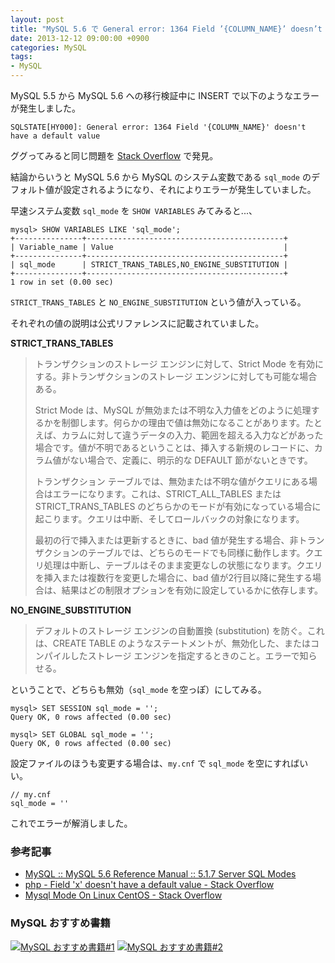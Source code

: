 ```yaml
---
layout: post
title: "MySQL 5.6 で General error: 1364 Field ’{COLUMN_NAME}’ doesn’t have a default value エラーの対処"
date: 2013-12-12 09:00:00 +0900
categories: MySQL
tags:
- MySQL
---
```


MySQL 5.5 から MySQL 5.6 への移行検証中に INSERT で以下のようなエラーが発生しました。

```
SQLSTATE[HY000]: General error: 1364 Field '{COLUMN_NAME}' doesn't have a default value
```

ググってみると同じ問題を [Stack Overflow](http://stackoverflow.com/questions/11733266/field-x-doesnt-have-a-default-value) で発見。

結論からいうと MySQL 5.6 から MySQL のシステム変数である `sql_mode` のデフォルト値が設定されるようになり、それによりエラーが発生していました。

早速システム変数 `sql_mode` を `SHOW VARIABLES` みてみると...、

```
mysql> SHOW VARIABLES LIKE 'sql_mode';
+---------------+--------------------------------------------+
| Variable_name | Value                                      |
+---------------+--------------------------------------------+
| sql_mode      | STRICT_TRANS_TABLES,NO_ENGINE_SUBSTITUTION |
+---------------+--------------------------------------------+
1 row in set (0.00 sec)
```

`STRICT_TRANS_TABLES` と `NO_ENGINE_SUBSTITUTION` という値が入っている。

それぞれの値の説明は公式リファレンスに記載されていました。

<!-- more -->


**STRICT_TRANS_TABLES**

> トランザクションのストレージ エンジンに対して、Strict Mode を有効にする。非トランザクションのストレージ エンジンに対しても可能な場合ある。
> 
> Strict Mode は、MySQL が無効または不明な入力値をどのように処理するかを制御します。何らかの理由で値は無効になることがあります。たとえば、カラムに対して違うデータの入力、範囲を超える入力などがあった場合です。値が不明であるということは、挿入する新規のレコードに、カラム値がない場合で、定義に、明示的な DEFAULT 節がないときです。
> 
> トランザクション テーブルでは、無効または不明な値がクエリにある場合はエラーになります。これは、STRICT_ALL_TABLES または STRICT_TRANS_TABLES のどちらかのモードが有効になっている場合に起こります。クエリは中断、そしてロールバックの対象になります。
> 
> 最初の行で挿入または更新するときに、bad 値が発生する場合、非トランザクションのテーブルでは、どちらのモードでも同様に動作します。クエリ処理は中断し、テーブルはそのまま変更なしの状態になります。クエリを挿入または複数行を変更した場合に、bad 値が2行目以降に発生する場合は、結果はどの制限オプションを有効に設定しているかに依存します。


**NO_ENGINE_SUBSTITUTION**
 
> デフォルトのストレージ エンジンの自動置換 (substitution) を防ぐ。これは、CREATE TABLE のようなステートメントが、無効化した、またはコンパイルしたストレージ エンジンを指定するときのこと。エラーで知らせる。


ということで、どちらも無効（`sql_mode` を空っぽ）にしてみる。

```
mysql> SET SESSION sql_mode = '';
Query OK, 0 rows affected (0.00 sec)

mysql> SET GLOBAL sql_mode = '';
Query OK, 0 rows affected (0.00 sec)
```


設定ファイルのほうも変更する場合は、`my.cnf` で `sql_mode` を空にすればいい。

```
// my.cnf
sql_mode = ''
```

これでエラーが解消しました。


### 参考記事

- [MySQL :: MySQL 5.6 Reference Manual :: 5.1.7 Server SQL Modes](http://dev.mysql.com/doc/refman/5.6/en/server-sql-mode.html)
- [php - Field 'x' doesn't have a default value - Stack Overflow](http://stackoverflow.com/questions/11733266/field-x-doesnt-have-a-default-value)
- [Mysql Mode On Linux CentOS - Stack Overflow](http://stackoverflow.com/questions/16603947/mysql-mode-on-linux-centos)


### MySQL おすすめ書籍

<a href="https://www.amazon.co.jp/gp/product/4774142948/t5o-22/ref=nosim"><img src="https://ws-fe.amazon-adsystem.com/widgets/q?_encoding=UTF8&ASIN=4774142948&Format=_SL110_&ID=AsinImage&MarketPlace=JP&ServiceVersion=20070822&WS=1&tag=t5o-22" alt="MySQL おすすめ書籍#1"></a>
<a href="https://www.amazon.co.jp/gp/product/4873116384/t5o-22/ref=nosim"><img src="https://ws-fe.amazon-adsystem.com/widgets/q?_encoding=UTF8&ASIN=4873116384&Format=_SL110_&ID=AsinImage&MarketPlace=JP&ServiceVersion=20070822&WS=1&tag=t5o-22" alt="MySQL おすすめ書籍#2"></a>
